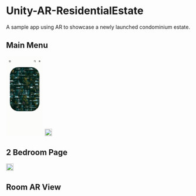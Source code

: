 # Unity-AR-ResidentialEstate
A sample app using AR to showcase a newly launched condominium estate.


## Main Menu
<p float="left">
<img src="https://github.com/klazapp/Unity-AR-ResidentialEstate/blob/main/Images/MainMenu.gif" width=20% height=20%>
<img src="https://github.com/klazapp/Unity-AR-ResidentialEstate/blob/main/Images/MainView.png" width=20% height=20%>
</p>

## 2 Bedroom Page
<img src="https://github.com/klazapp/Unity-AR-ResidentialEstate/blob/main/Images/BedroomView.png" width=20% height=20%>


## Room AR View
